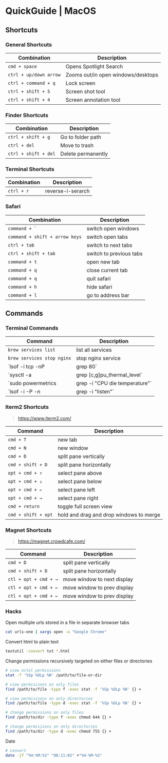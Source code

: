 # QuickGuide | MacOS

## Shortcuts

### General Shortcuts

| Combination | Description |
| --- | --- |
| `cmd + space` | Opens Spotlight Search |
| `ctrl + up/down arrow` | Zooms out/in open windows/desktops |
| `ctrl + command + q` | Lock screen |
| `ctrl + shift + 5` | Screen shot tool |
| `ctrl + shift + 4` | Screen annotation tool |

### Finder Shortcuts

| Combination | Description |
| --- | --- |
| `ctrl + shift + g` | Go to folder path |
| `ctrl + del` | Move to trash |
| `ctrl + shift + del` | Delete permanently |

### Terminal Shortcuts

| Combination | Description |
| --- | --- |
| `ctrl + r` | reverse-i-serarch |

### Safari

| Combination | Description |
| --- | --- |
| ``command + ` `` | switch open windows |
| `command + shift + arrow keys` | switch open tabs |
| `ctrl + tab` | switch to next tabs |
| `ctrl + shift + tab` | switch to previous tabs |
| `command + t` | open new tab |
| `command + q` | close current tab |
| `command + q` | quit safari |
| `command + h` | hide safari |
| `command + l` | go to address bar |

## Commands

### Terminal Commands

| Command | Description |
| --- | --- |
| `brew services list` | list all services |
| `brew services stop nginx` | stop nginx service |
| `lsof -i tcp -nP | grep 80` | list all files using tcp protocol, with network numbers and portnumbers, then greps for 80 |
| `sysctl -a | grep [c,g]pu_thermal_level` | list cpu and gpu temperature |
| `sudo powermetrics | grep -i "CPU die temperature"` | list cpu die temperature |
| `lsof -i -P -n | grep -i "listen"` | list listening ports |


### Iterm2 Shortcuts

> <https://www.iterm2.com/>

| Command | Description |
| --- | --- |
| `cmd + T` | new tab |
| `cmd + N` | new window |
| `cmd + D` | split pane vertically |
| `cmd + shift + D` | split pane horizontally |
| `opt + cmd + ↑` | select pane above |
| `opt + cmd + ↓` | select pane below |
| `opt + cmd + ←` | select pane left |
| `opt + cmd + →` | select pane right |
| `cmd + return` | toggle full screen view |
| `cmd + shift + opt` | hold and drag and drop windows to merge |

### Magnet Shortcuts

> <https://magnet.crowdcafe.com/>

| Command | Description |
| --- | --- |
| `cmd + D` | split pane vertically |
| `cmd + shift + D` | split pane horizontally |
| `ctl + opt + cmd + →` | move window to next display |
| `ctl + opt + cmd + ←` | move window to prev display |
| `ctl + opt + cmd + ←` | move window to prev display |

### Hacks

Open multiple urls stored in a file in separate browser tabs

```bash
cat urls-one | xargs open -a "Google Chrome"
```

Convert html to plain text

```bash
textutil -convert txt *.html
```

Change permissions recursively targeted on either files or directories

```bash
# view octal permissions
stat -f '%Sp %OLp %N' /path/to/file-or-dir

# view permisisons on only files
find /path/to/file -type f -exec stat -f '%Sp %OLp %N' {} +

# view permisisons on only directories
find /path/to/file -type d -exec stat -f '%Sp %OLp %N' {} +

# change permissions on only files
find /path/to/dir -type f -exec chmod 644 {} +

# change permisisons on only directories
find /path/to/dir -type d -exec chmod 755 {} +

```

Date

```bash
# convert 
date -jf "%H:%M:%S" "08:11:02" +"%H-%M-%S"
```